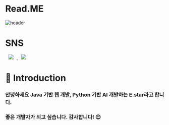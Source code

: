 # Read.ME


![header](https://capsule-render.vercel.app/api?type=waving&height=200&color=gradient&text=Hello,%20I'm%20Estar&fontAlign=50&fontAlignY=35)

# SNS
<a href="https://instagram.com/e.star_0622">
    <img 
        src="http://img.shields.io/badge/-Instagram-black?style=flat&logo=Instagram&link=https://instagram.com/alpox.dev/"
        style="height : auto; margin-left : 10px; margin-right : 10px;"/>
</a>
<a href="https://velog.io/@estar0622/posts">
    <img 
        src="https://img.shields.io/badge/Blogger-FF5722?style=for-the-badge&logo=blogger&logoColor=white"
        style="height : auto; margin-left : 10px; margin-right : 10px;"/>
</a>

# 👏 Introduction
###   안녕하세요 Java 기반 웹 개발, Python 기반 AI 개발하는 E.star라고 합니다. 
### 좋은 개발자가 되고 싶습니다. 감사합니다! :blush: 



